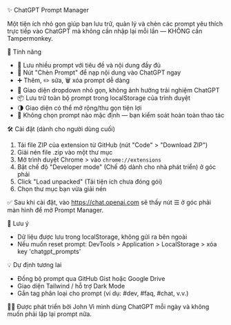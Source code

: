 ✨ ChatGPT Prompt Manager

Một tiện ích nhỏ gọn giúp bạn lưu trữ, quản lý và chèn các prompt yêu thích trực tiếp vào ChatGPT mà không cần nhập lại mỗi lần — KHÔNG cần Tampermonkey.

🚀 Tính năng

- 🧠 Lưu nhiều prompt với tiêu đề và nội dung đầy đủ
- 💬 Nút "Chèn Prompt" để nạp nội dung vào ChatGPT ngay
- ➕ Thêm, ✏️ sửa, 🗑️ xóa prompt dễ dàng
- 🔽 Giao diện dropdown nhỏ gọn, không ảnh hưởng trải nghiệm ChatGPT
- 📦 Lưu trữ toàn bộ prompt trong localStorage của trình duyệt
- 🌗 Giao diện có thể mở rộng/thu gọn tiện lợi
- 🚫 Không chọn prompt nào mặc định — bạn kiểm soát hoàn toàn thao tác

🛠️ Cài đặt (dành cho người dùng cuối)

1. Tải file ZIP của extension từ GitHub (nút "Code" > "Download ZIP")
2. Giải nén file .zip vào một thư mục
3. Mở trình duyệt Chrome > vào `chrome://extensions`
4. Bật chế độ "Developer mode" (Chế độ dành cho nhà phát triển) ở góc phải
5. Click "Load unpacked" (Tải tiện ích chưa đóng gói)
6. Chọn thư mục bạn vừa giải nén

✅ Sau khi cài đặt, vào https://chat.openai.com sẽ thấy nút ☰ ở góc phải màn hình để mở Prompt Manager.

📁 Lưu ý

- Dữ liệu được lưu trong localStorage, không gửi ra bên ngoài
- Nếu muốn reset prompt: DevTools > Application > LocalStorage > xóa key 'chatgpt_prompts'

💡 Dự định tương lai

- Đồng bộ prompt qua GitHub Gist hoặc Google Drive
- Giao diện Tailwind / hỗ trợ Dark Mode
- Gắn tag phân loại cho prompt (ví dụ: #dev, #faq, #chat, v.v.)

👩‍💻 Được phát triển bởi John
Vì mình dùng ChatGPT mỗi ngày và không muốn phải lặp lại prompt nữa.
